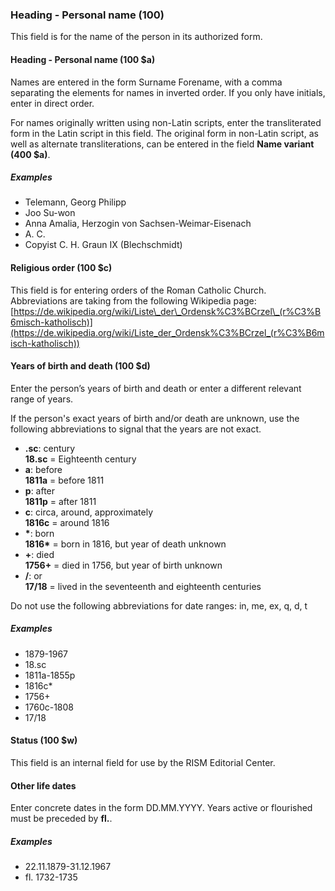 ### Heading - Personal name (100)
This field is for the name of the person in its authorized form.

#### Heading - Personal name (100 $a)
Names are entered in the form Surname Forename, with a comma separating the elements for names in inverted order. If you
only have initials, enter in direct order.

For names originally written using non-Latin scripts, enter the transliterated form in the Latin script in this field.
The original form in non-Latin script, as well as alternate transliterations, can be entered in the field **Name
variant (400 $a)**.

##### Examples
- Telemann, Georg Philipp
- Joo Su-won
- Anna Amalia, Herzogin von Sachsen-Weimar-Eisenach
- A. C.
- Copyist C. H. Graun IX (Blechschmidt)

#### Religious order (100 $c)
This field is for entering orders of the Roman Catholic Church. Abbreviations are taking from the following Wikipedia page:  
[https://de.wikipedia.org/wiki/Liste\_der\_Ordensk%C3%BCrzel\_(r%C3%B6misch-katholisch)](https://de.wikipedia.org/wiki/Liste_der_Ordensk%C3%BCrzel_(r%C3%B6misch-katholisch))

#### Years of birth and death (100 $d)
Enter the person’s years of birth and death or enter a different relevant range of years.

If the person's exact years of birth and/or death are unknown, use the following abbreviations to signal that the years
are not exact.

- **.sc**: century  
  **18.sc** = Eighteenth century
- **a**: before  
  **1811a** = before 1811
- **p**: after  
  **1811p** = after 1811
- **c**: circa, around, approximately  
  **1816c** = around 1816
- **\***: born  
  **1816\*** = born in 1816, but year of death unknown
- **+**: died  
  **1756+** = died in 1756, but year of birth unknown
- **/**: or  
  **17/18** = lived in the seventeenth and eighteenth centuries

Do not use the following abbreviations for date ranges: in, me, ex, q, d, t

##### Examples
- 1879-1967
- 18.sc
- 1811a-1855p
- 1816c\*
- 1756+
- 1760c-1808
- 17/18

#### Status (100 $w)
This field is an internal field for use by the RISM Editorial Center.

#### Other life dates
Enter concrete dates in the form DD.MM.YYYY. Years active or flourished must be preceded by **fl.**.

##### Examples
- 22.11.1879-31.12.1967
- fl. 1732-1735
